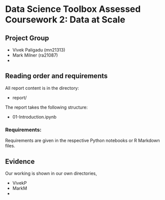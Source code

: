# Data Science Toolbox Assessed Coursework 2: Data at Scale

## Project Group

- Vivek Paligadu (mn21313)
- Mark Milner (ra21087)
-

## Reading order and requirements

All report content is in the directory:

* report/

The report takes the following structure:

* 01-Introduction.ipynb

### Requirements:

Requirements are given in the respective Python notebooks or R Markdown files.

## Evidence

Our working is shown in our own directories,

* VivekP
* MarkM
* 
